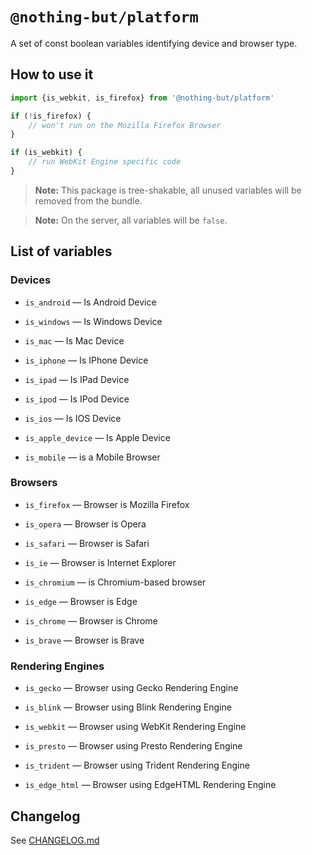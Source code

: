 # `@nothing-but/platform`

A set of const boolean variables identifying device and browser type.

## How to use it

```ts
import {is_webkit, is_firefox} from '@nothing-but/platform'

if (!is_firefox) {
    // won't run on the Mozilla Firefox Browser
}

if (is_webkit) {
    // run WebKit Engine specific code
}
```

> **Note:** This package is tree-shakable, all unused variables will be removed from the bundle.

> **Note:** On the server, all variables will be `false`.

## List of variables

### Devices

-   `is_android` — Is Android Device

-   `is_windows` — Is Windows Device

-   `is_mac` — Is Mac Device

-   `is_iphone` — Is IPhone Device

-   `is_ipad` — Is IPad Device

-   `is_ipod` — Is IPod Device

-   `is_ios` — Is IOS Device

-   `is_apple_device` — Is Apple Device

-   `is_mobile` — is a Mobile Browser

### Browsers

-   `is_firefox` — Browser is Mozilla Firefox

-   `is_opera` — Browser is Opera

-   `is_safari` — Browser is Safari

-   `is_ie` — Browser is Internet Explorer

-   `is_chromium` — is Chromium-based browser

-   `is_edge` — Browser is Edge

-   `is_chrome` — Browser is Chrome

-   `is_brave` — Browser is Brave

### Rendering Engines

-   `is_gecko` — Browser using Gecko Rendering Engine

-   `is_blink` — Browser using Blink Rendering Engine

-   `is_webkit` — Browser using WebKit Rendering Engine

-   `is_presto` — Browser using Presto Rendering Engine

-   `is_trident` — Browser using Trident Rendering Engine

-   `is_edge_html` — Browser using EdgeHTML Rendering Engine

## Changelog

See [CHANGELOG.md](./CHANGELOG.md)
